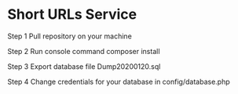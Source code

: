 # Short URLs Service
Step 1
    Pull repository on your machine
    
Step 2
    Run console command composer install
    
Step 3
    Export database file Dump20200120.sql
    
Step 4
    Change credentials for your database in config/database.php
